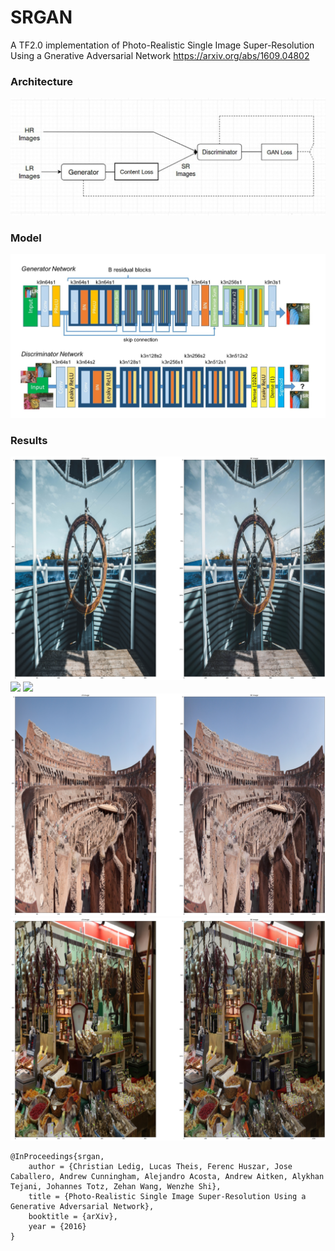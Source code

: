 # SRGAN

A TF2.0 implementation of Photo-Realistic Single Image Super-Resolution Using a Gnerative Adversarial Network https://arxiv.org/abs/1609.04802

### Architecture
![](https://github.com/TanyaChutani/Image-Super-Resolution-SRGAN-TF2.0/blob/master/images/architecture.jpg)


### Model
![](https://github.com/TanyaChutani/Image-Super-Resolution-SRGAN-TF2.0/blob/master/images/network.jpg)

### Results
![](https://raw.githubusercontent.com/TanyaChutani/Image-Super-Resolution-SRGAN-TF2.0/master/results/result-1.png)
![](https://raw.githubusercontent.com/TanyaChutani/Image-Super-Resolution-SRGAN-TF2.0/master/results/result-3.ng)
![](https://raw.githubusercontent.com/TanyaChutani/Image-Super-Resolution-SRGAN-TF2.0/master/results/result-7.ng)
![](https://raw.githubusercontent.com/TanyaChutani/Image-Super-Resolution-SRGAN-TF2.0/master/results/result-8.png)
![](https://raw.githubusercontent.com/TanyaChutani/Image-Super-Resolution-SRGAN-TF2.0/master/results/result-9.png)

    @InProceedings{srgan,
        author = {Christian Ledig, Lucas Theis, Ferenc Huszar, Jose Caballero, Andrew Cunningham, Alejandro Acosta, Andrew Aitken, Alykhan Tejani, Johannes Totz, Zehan Wang, Wenzhe Shi},
        title = {Photo-Realistic Single Image Super-Resolution Using a Generative Adversarial Network},
        booktitle = {arXiv},
        year = {2016}
    }

